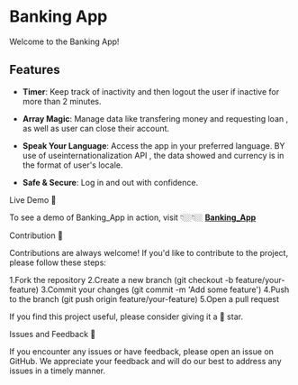 # Banking App

Welcome to the Banking App!

## Features

- **Timer**: Keep track of inactivity and then logout the user if inactive for more than 2 minutes.

- **Array Magic**: Manage data like transfering money and requesting loan , as well as user can close their account.

- **Speak Your Language**: Access the app in your preferred language.
  BY use of useinternationalization API , the data showed and currency is in the format of user's locale.

- **Safe & Secure**: Log in and out with confidence.

Live Demo 🔗

To see a demo of Banking_App in action, visit 👇🏼👇🏼
**[Banking_App](https://friendly-beijinho-2fe656.netlify.app/)**

Contribution 🤝

Contributions are always welcome! If you'd like to contribute to the project, please follow these steps:

1.Fork the repository
2.Create a new branch (git checkout -b feature/your-feature)
3.Commit your changes (git commit -m 'Add some feature')
4.Push to the branch (git push origin feature/your-feature)
5.Open a pull request

If you find this project useful, please consider giving it a 🌟 star.

Issues and Feedback 🔗

If you encounter any issues or have feedback, please open an issue on GitHub. We appreciate your feedback and will do our best to address any issues in a timely manner.
